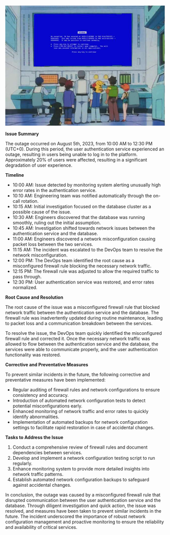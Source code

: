 ![web stack debugging ](https://raw.githubusercontent.com/ChalaLe/alx-system_engineering-devops/master/0x19-postmortem/web%20stack%20debugging.jpg)

**Issue Summary**

The outage occurred on August 5th, 2023, from 10:00 AM to 12:30 PM (UTC+0). During this period, the user authentication 
service experienced an outage, resulting in users being unable to log in to the platform. Approximately 20% of users 
were affected, resulting in a significant degradation of user experience.

**Timeline**

* 10:00 AM: Issue detected by monitoring system alerting unusually high error rates in the authentication service.
* 10:10 AM: Engineering team was notified automatically through the on-call rotation.
* 10:15 AM: Initial investigation focused on the database cluster as a possible cause of the issue.
* 10:30 AM: Engineers discovered that the database was running smoothly, ruling out the initial   assumption.
* 10:45 AM: Investigation shifted towards network issues between the authentication service and the database.
* 11:00 AM: Engineers discovered a network misconfiguration causing packet loss between the two services.
* 11:15 AM: The incident was escalated to the DevOps team to resolve the network misconfiguration.
* 12:00 PM: The DevOps team identified the root cause as a misconfigured firewall rule blocking the necessary network traffic.
* 12:15 PM: The firewall rule was adjusted to allow the required traffic to pass through.
* 12:30 PM: User authentication service was restored, and error rates normalized.
  
**Root Cause and Resolution**
  
The root cause of the issue was a misconfigured firewall rule that blocked network traffic between the authentication service
and the database. The firewall rule was inadvertently updated during routine maintenance, leading to packet loss and a 
communication breakdown between the services.

To resolve the issue, the DevOps team quickly identified the misconfigured firewall rule and corrected it. 
Once the necessary network traffic was allowed to flow between the authentication service and the database,
the services were able to communicate properly, and the user authentication functionality was restored.

**Corrective and Preventative Measures**

To prevent similar incidents in the future, the following corrective and preventative measures have been implemented:
* Regular auditing of firewall rules and network configurations to ensure consistency and accuracy.
* Introduction of automated network configuration tests to detect potential misconfigurations early.
* Enhanced monitoring of network traffic and error rates to quickly identify abnormalities.
* Implementation of automated backups for network configuration settings to facilitate rapid restoration in case of accidental changes.
  
**Tasks to Address the Issue**

1. 	Conduct a comprehensive review of firewall rules and document dependencies between services.
2. 	Develop and implement a network configuration testing script to run regularly.
3. 	Enhance monitoring system to provide more detailed insights into network traffic patterns.
4. 	Establish automated network configuration backups to safeguard against accidental changes.

In conclusion, the outage was caused by a misconfigured firewall rule that disrupted communication between the user 
authentication service and the database. Through diligent investigation and quick action, the issue was resolved, 
and measures have been taken to prevent similar incidents in the future. The incident underscored the importance of 
robust network configuration management and proactive monitoring to ensure the reliability and availability of critical services.
